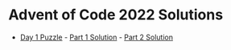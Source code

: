 # Advent of Code 2022 Solutions

- [Day 1 Puzzle](https://adventofcode.com/2022/day/1) - [Part 1 Solution](./src/day1/part1.js) - [Part 2 Solution](./src/day1/part2.js)